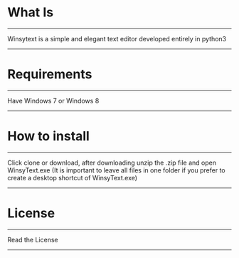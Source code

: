 # What Is
___________________________________________________________________________________________________________________________________
Winsytext is a simple and elegant text editor developed entirely in python3
___________________________________________________________________________________________________________________________________
# Requirements
___________________________________________________________________________________________________________________________________
Have Windows 7 or Windows 8
___________________________________________________________________________________________________________________________________
# How to install
___________________________________________________________________________________________________________________________________
Click clone or download, after downloading unzip the .zip file and open WinsyText.exe (It is important to leave all files in one folder if you prefer to create a desktop shortcut of WinsyText.exe)
___________________________________________________________________________________________________________________________________
# License
___________________________________________________________________________________________________________________________________
Read the License
___________________________________________________________________________________________________________________________________
